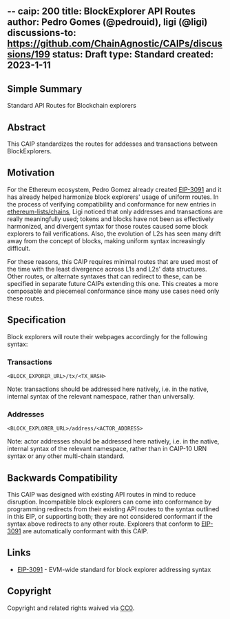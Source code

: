 --
caip: 200
title: BlockExplorer API Routes
author: Pedro Gomes (@pedrouid), ligi (@ligi)
discussions-to: https://github.com/ChainAgnostic/CAIPs/discussions/199
status: Draft
type: Standard
created: 2023-1-11
---

## Simple Summary

Standard API Routes for Blockchain explorers

## Abstract

This CAIP standardizes the routes for addesses and transactions between BlockExplorers.

## Motivation

For the Ethereum ecosystem, Pedro Gomez already created [EIP-3091][] and it has
already helped harmonize block explorers' usage of uniform routes. In the
process of verifying compatibility and conformance for new entries in
[ethereum-lists/chains][], Ligi noticed that only addresses and transactions are
really meaningfully used; tokens and blocks have not been as effectively
harmonized, and divergent syntax for those routes caused some block explorers to
fail verifications. Also, the evolution of L2s has seen many drift away from the
concept of blocks, making uniform syntax increasingly difficult. 

For these reasons, this CAIP requires minimal routes that are used most of the
time with the least divergence across L1s and L2s' data structures. Other
routes, or alternate syntaxes that can redirect to these, can be specified in
separate future CAIPs extending this one. This creates a more composable and
piecemeal conformance since many use cases need only these routes.

## Specification

Block explorers will route their webpages accordingly for the following syntax:

### Transactions

`<BLOCK_EXPORER_URL>/tx/<TX_HASH>`

Note: transactions should be addressed here natively, i.e. in the native,
internal syntax of the relevant namespace, rather than universally.

### Addresses

`<BLOCK_EXPLORER_URL>/address/<ACTOR_ADDRESS>`

Note: actor addresses should be addressed here natively, i.e. in the native,
internal syntax of the relevant namespace, rather than in CAIP-10 URN syntax or
any other multi-chain standard.

## Backwards Compatibility

This CAIP was designed with existing API routes in mind to reduce disruption.
Incompatible block explorers can come into conformance by programming redirects
from their existing API routes to the syntax outlined in this EIP, or supporting
both; they are not considered conformant if the syntax above redirects to any
other route. Explorers that conform to [EIP-3091][] are automatically conformant
with this CAIP.

## Links

- [EIP-3091][] - EVM-wide standard for block explorer addressing syntax

[EIP-3091]: https://eips.ethereum.org/EIPS/eip-3091
[ethereum-lists/chains]: https://github.com/ethereum-lists/chains

## Copyright

Copyright and related rights waived
via [CC0](https://creativecommons.org/publicdomain/zero/1.0/).

